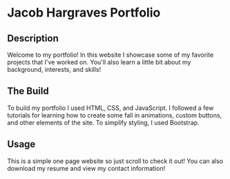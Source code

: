# Jacob Hargraves Portfolio

## Description
Welcome to my portfolio! In this website I showcase some of my favorite projects that I've worked on. You'll also learn a little bit about my background, interests, and skills!

## The Build
To build my portfolio I used HTML, CSS, and JavaScript. I followed a few tutorials for learning how to create some fall in animations, custom buttons, and other elements of the site. To simplify styling, I used Bootstrap.

## Usage
This is a simple one page website so just scroll to check it out! You can also download my resume and view my contact information!

